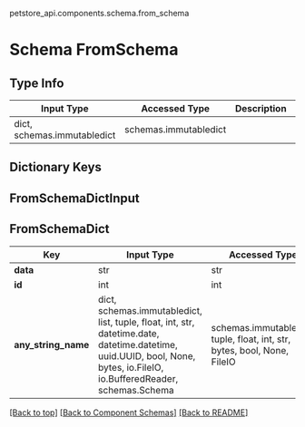 petstore_api.components.schema.from_schema
# Schema FromSchema

## Type Info
Input Type | Accessed Type | Description | Notes
------------ | ------------- | ------------- | -------------
dict, schemas.immutabledict | schemas.immutabledict |  |

## Dictionary Keys
## FromSchemaDictInput
## FromSchemaDict

Key | Input Type | Accessed Type | Description | Notes
------------ | ------------- | ------------- | ------------- | -------------
**data** | str | str |  | [optional]
**id** | int | int |  | [optional]
**any_string_name** | dict, schemas.immutabledict, list, tuple, float, int, str, datetime.date, datetime.datetime, uuid.UUID, bool, None, bytes, io.FileIO, io.BufferedReader, schemas.Schema | schemas.immutabledict, tuple, float, int, str, bytes, bool, None, FileIO | any string name can be used but the value must be the correct type | [optional]

[[Back to top]](#top) [[Back to Component Schemas]](../../../README.md#Component-Schemas) [[Back to README]](../../../README.md)
